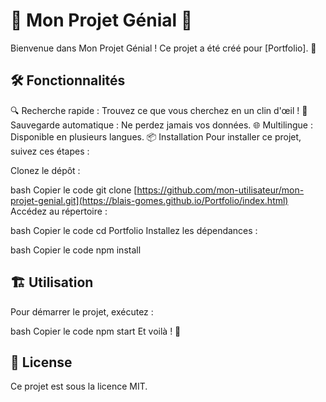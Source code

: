 # 🌟 Mon Projet Génial 🌟
Bienvenue dans Mon Projet Génial ! Ce projet a été créé pour [Portfolio]. 🚀

## 🛠️ Fonctionnalités
🔍 Recherche rapide : Trouvez ce que vous cherchez en un clin d'œil !
💾 Sauvegarde automatique : Ne perdez jamais vos données.
🌐 Multilingue : Disponible en plusieurs langues.
📦 Installation
Pour installer ce projet, suivez ces étapes :

Clonez le dépôt :

bash
Copier le code
git clone [https://github.com/mon-utilisateur/mon-projet-genial.git](https://blais-gomes.github.io/Portfolio/index.html)
Accédez au répertoire :

bash
Copier le code
cd Portfolio
Installez les dépendances :

bash
Copier le code
npm install

## 🏗️ Utilisation
Pour démarrer le projet, exécutez :

bash
Copier le code
npm start
Et voilà ! 🎉

## 📄 License
Ce projet est sous la licence MIT.

